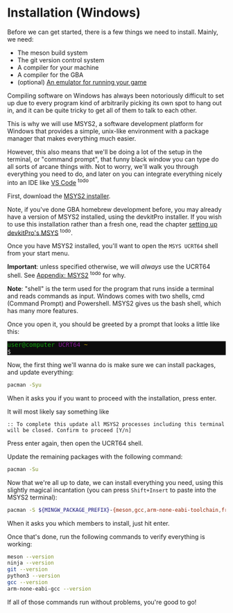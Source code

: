 # Installation (Windows)

Before we can get started, there is a few things we need to install. Mainly, we need:

- The meson build system
- The git version control system
- A compiler for your machine
- A compiler for the GBA
- (optional) [An emulator for running your game](./emulators.md)

Compiling software on Windows has always been notoriously difficult to set up due to every program kind of arbitrarily picking its own spot to hang out in, and it can be quite tricky to get all of them to talk to each other.

This is why we will use MSYS2, a software development platform for Windows that provides a simple, unix-like environment with a package manager that makes everything much easier.

However, this also means that we'll be doing a lot of the setup in the terminal, or "command prompt", that funny black window you can type do all sorts of arcane things with. Not to worry, we'll walk you through everything you need to do, and later on you can integrate everything nicely into an IDE like [VS Code]() <sup>todo</sup>

First, download the [MSYS2 installer](https://www.msys2.org/#installation).

Note, if you've done GBA homebrew development before, you may already have a version of MSYS2 installed, using the devkitPro installer. If you wish to use this installation rather than a fresh one, read the chapter [setting up devkitPro's MSYS]() <sup>todo</sup>.

Once you have MSYS2 installed, you'll want to open the `MSYS UCRT64` shell from your start menu.

**Important**: unless specified otherwise, we will *always* use the UCRT64 shell. See [Appendix: MSYS2]() <sup>todo</sup> for why.

**Note**: "shell" is the term used for the program that runs inside a terminal and reads commands as input. Windows comes with two shells, cmd (Command Prompt) and Powershell. MSYS2 gives us the bash shell, which has many more features.

Once you open it, you should be greeted by a prompt that looks a little like this:

<pre style="background-color:rgb(12,12,12)">
<span style="color:rgb(19,161,14)">user@computer</span> <span style="color:rgb(136,23,152)">UCRT64</span> <span style="color:rgb(193,156,0)">~</span>
<span style="color:rgb(204,204,204)">$</span>
</pre>

Now, the first thing we'll wanna do is make sure we can install packages, and update everything:

```sh
pacman -Syu
```
When it asks you if you want to proceed with the installation, press enter.

It will most likely say something like
```
:: To complete this update all MSYS2 processes including this terminal will be closed. Confirm to proceed [Y/n]
```
Press enter again, then open the UCRT64 shell.

Update the remaining packages with the following command:
```sh
pacman -Su
```

Now that we're all up to date, we can install everything you need, using this slightly magical incantation (you can press `Shift+Insert` to paste into the MSYS2 terminal):

```sh
pacman -S ${MINGW_PACKAGE_PREFIX}-{meson,gcc,arm-none-eabi-toolchain,freeimage} git
```

When it asks you which members to install, just hit enter.

Once that's done, run the following commands to verify everything is working:

```sh
meson --version
ninja --version
git --version
python3 --version
gcc --version
arm-none-eabi-gcc --version
```

If all of those commands run without problems, you're good to go!